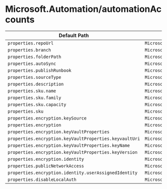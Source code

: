 # Microsoft.Automation/automationAccounts

| Default Path | Alias |
|---|---|
| `properties.repoUrl` | `Microsoft.Automation/automationAccounts/sourceControls.repoUrl` |
| `properties.branch` | `Microsoft.Automation/automationAccounts/sourceControls.branch` |
| `properties.folderPath` | `Microsoft.Automation/automationAccounts/sourceControls.folderPath` |
| `properties.autoSync` | `Microsoft.Automation/automationAccounts/sourceControls.autoSync` |
| `properties.publishRunbook` | `Microsoft.Automation/automationAccounts/sourceControls.publishRunbook` |
| `properties.sourceType` | `Microsoft.Automation/automationAccounts/sourceControls.sourceType` |
| `properties.description` | `Microsoft.Automation/automationAccounts/sourceControls.description` |
| `properties.sku.name` | `Microsoft.Automation/automationAccounts/sku.name` |
| `properties.sku.family` | `Microsoft.Automation/automationAccounts/sku.family` |
| `properties.sku.capacity` | `Microsoft.Automation/automationAccounts/sku.capacity` |
| `properties.sku` | `Microsoft.Automation/automationAccounts/sku` |
| `properties.encryption.keySource` | `Microsoft.Automation/automationAccounts/encryption.keySource` |
| `properties.encryption` | `Microsoft.Automation/automationAccounts/encryption` |
| `properties.encryption.keyVaultProperties` | `Microsoft.Automation/automationAccounts/encryption.keyVaultProperties` |
| `properties.encryption.keyVaultProperties.keyvaultUri` | `Microsoft.Automation/automationAccounts/encryption.keyVaultProperties.keyvaultUri` |
| `properties.encryption.keyVaultProperties.keyName` | `Microsoft.Automation/automationAccounts/encryption.keyVaultProperties.keyName` |
| `properties.encryption.keyVaultProperties.keyVersion` | `Microsoft.Automation/automationAccounts/encryption.keyVaultProperties.keyVersion` |
| `properties.encryption.identity` | `Microsoft.Automation/automationAccounts/encryption.identity` |
| `properties.publicNetworkAccess` | `Microsoft.Automation/automationAccounts/publicNetworkAccess` |
| `properties.encryption.identity.userAssignedIdentity` | `Microsoft.Automation/automationAccounts/encryption.identity.userAssignedIdentity` |
| `properties.disableLocalAuth` | `Microsoft.Automation/automationAccounts/disableLocalAuth` |

